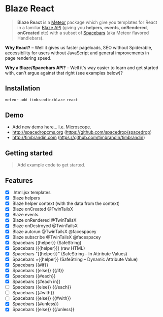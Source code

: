 # Blaze React
> **Blaze React** is a [Meteor](http://meteor.com) package which give you templates for React in a familiar [Blaze API](https://www.meteor.com/blaze) (giving you **helpers**, **events**, **onRendered**, **onCreated** etc) with a subset of [Spacebars](https://github.com/meteor/meteor/blob/devel/packages/spacebars/README.md) (aka Meteor flavored Handlebars).

**Why React?** – Well it gives us faster pageloads, SEO without Spiderable, accessibility for users without JavaScript and general improvements in page rendering speed.

**Why a Blaze/Spacebars API?** – Well it's way easier to learn and get started with, can't argue against that right (see examples below)?


## Installation

```bash
meteor add timbrandin:blaze-react
```

## Demo

* Add new demo here... I.e. Microscope.
* http://spacedropcms.org (https://github.com/spacedrop/spacedrop)
* http://timbrandin.com (https://github.com/timbrandin/timbrandin)

## Getting started

> Add example code to get started.

## Features

- [x] .html.jsx templates
- [x] Blaze helpers
- [x] Blaze helper context (with the data from the context)
- [x] Blaze onCreated @TwinTailsX
- [x] Blaze events
- [x] Blaze onRendered @TwinTailsX
- [x] Blaze onDestroyed @TwinTailsX
- [x] Blaze autorun @TwinTailsX @facespacey
- [x] Blaze subscribe @TwinTailsX @facespacey
- [x] Spacebars {{helper}} (SafeString)
- [x] Spacebars {{{helper}}} (raw HTML)
- [x] Spacebars "{{helper}}" (SafeString – In Attribute Values)
- [x] Spacebars ={{helper}} (SafeString – Dynamic Attribute Value)
- [x] Spacebars {{#if}}
- [x] Spacebars {{else}} {{/if}}
- [x] Spacebars {{#each}}
- [x] Spacebars {{#each in}}
- [ ] Spacebars {{else}} {{/each}}
- [ ] Spacebars {{#with}}
- [ ] Spacebars {{else}} {{#with}}
- [x] Spacebars {{#unless}}
- [x] Spacebars {{else}} {{/unless}}
